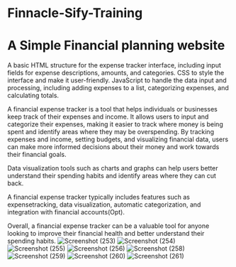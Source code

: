 # Finnacle-Sify-Training
# A Simple Financial planning website
A basic HTML structure for the expense tracker interface, including input fields for expense descriptions, amounts, and categories.
CSS to style the interface and make it user-friendly.
JavaScript to handle the data input and processing, including adding expenses to a list, categorizing expenses, and calculating totals.

A financial expense tracker is a tool that helps individuals or businesses keep track of their expenses and income. It allows users to input and categorize their expenses, making it easier to track where money is being spent and identify areas where they may be overspending. By tracking expenses and income, setting budgets, and visualizing financial data, users can make more informed decisions about their money and work towards their financial goals.

Data visualization tools such as charts and graphs can help users better understand their spending habits and identify areas where they can cut back.

A financial expense tracker typically includes features such as expensetracking, data visualization, automatic categorization, and integration with financial accounts(Opt).

Overall, a financial expense tracker can be a valuable tool for anyone looking to improve their financial health and better understand their spending habits.
![Screenshot (253)](https://user-images.githubusercontent.com/91014106/224638146-678b080a-1228-4b5e-beb9-cf4077f2799b.png)
![Screenshot (254)](https://user-images.githubusercontent.com/91014106/224638251-3e713dee-83ee-4229-b83f-0d74608fc93a.png)
![Screenshot (255)](https://user-images.githubusercontent.com/91014106/224639355-458e9dbb-22df-4dc4-9485-5e026458f754.png)
![Screenshot (256)](https://user-images.githubusercontent.com/91014106/224639417-707e2cca-c6a9-4fb1-9836-a903108d8ecd.png)
![Screenshot (258)](https://user-images.githubusercontent.com/91014106/224639480-65fef753-441a-45b6-a2b1-2826664f44a5.png)
![Screenshot (259)](https://user-images.githubusercontent.com/91014106/224638440-3df3cca6-0584-4c15-a62e-ecbaf94fa62f.png)
![Screenshot (260)](https://user-images.githubusercontent.com/91014106/224638528-c24e77aa-4428-400e-9ac3-36451359e6dd.png)
![Screenshot (261)](https://user-images.githubusercontent.com/91014106/224638624-6d02c3f7-0bbf-4c18-80cf-477a8f097199.png)







